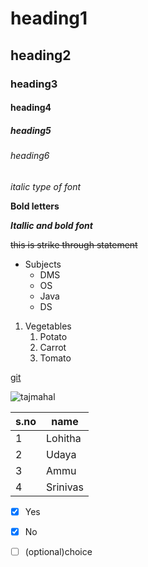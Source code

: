 # heading1
## heading2
### heading3
#### heading4
##### heading5
###### heading6

*italic type of font*

**Bold letters**

***Itallic and bold font***

~~this is strike through statement~~

* Subjects
  * DMS
  * OS
  * Java
  * DS
1. Vegetables
   1. Potato
   2. Carrot
   3. Tomato

[git](https://git-scm.com/)

![tajmahal]()

s.no|name
----|----
1|Lohitha
2|Udaya
3|Ammu
4|Srinivas

- [x] Yes
- [x] No
- [ ] \(optional)choice


